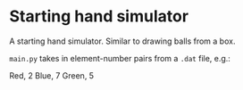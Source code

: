 # Starting hand simulator
A starting hand simulator. Similar to drawing balls from a box.

`main.py` takes in element-number pairs from a `.dat` file, e.g.:

Red, 2
Blue, 7
Green, 5
